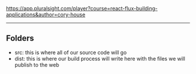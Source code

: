 https://app.pluralsight.com/player?course=react-flux-building-applications&author=cory-house

---

Folders
-
- src: this is where all of our source code will go
- dist: this is where our build process will write here with the files we will publish to the web